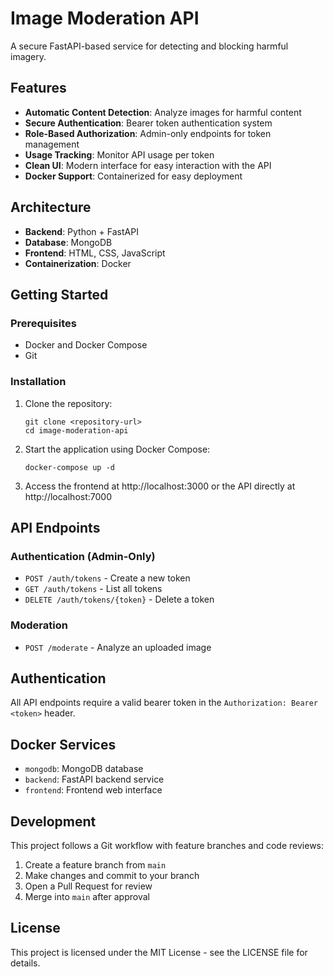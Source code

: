 
# Image Moderation API

A secure FastAPI-based service for detecting and blocking harmful imagery.

## Features

- **Automatic Content Detection**: Analyze images for harmful content
- **Secure Authentication**: Bearer token authentication system
- **Role-Based Authorization**: Admin-only endpoints for token management
- **Usage Tracking**: Monitor API usage per token
- **Clean UI**: Modern interface for easy interaction with the API
- **Docker Support**: Containerized for easy deployment

## Architecture

- **Backend**: Python + FastAPI
- **Database**: MongoDB
- **Frontend**: HTML, CSS, JavaScript
- **Containerization**: Docker

## Getting Started

### Prerequisites

- Docker and Docker Compose
- Git

### Installation

1. Clone the repository:
   ```
   git clone <repository-url>
   cd image-moderation-api
   ```

2. Start the application using Docker Compose:
   ```
   docker-compose up -d
   ```

3. Access the frontend at http://localhost:3000 or the API directly at http://localhost:7000

## API Endpoints

### Authentication (Admin-Only)

- `POST /auth/tokens` - Create a new token
- `GET /auth/tokens` - List all tokens
- `DELETE /auth/tokens/{token}` - Delete a token

### Moderation

- `POST /moderate` - Analyze an uploaded image

## Authentication

All API endpoints require a valid bearer token in the `Authorization: Bearer <token>` header.

## Docker Services

- `mongodb`: MongoDB database
- `backend`: FastAPI backend service
- `frontend`: Frontend web interface

## Development

This project follows a Git workflow with feature branches and code reviews:

1. Create a feature branch from `main`
2. Make changes and commit to your branch
3. Open a Pull Request for review
4. Merge into `main` after approval

## License

This project is licensed under the MIT License - see the LICENSE file for details.

